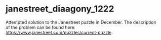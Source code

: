 # janestreet_diaagony_1222

Attempted solution to the Janestreet puzzle in December. The description of the problem can be found here: https://www.janestreet.com/puzzles/current-puzzle.
